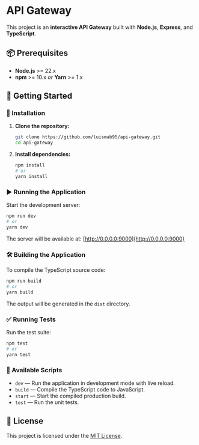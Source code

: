 # API Gateway

This project is an **interactive API Gateway** built with **Node.js**, **Express**, and **TypeScript**.

## 📦 Prerequisites

- **Node.js** >= 22.x  
- **npm** >= 10.x _or_ **Yarn** >= 1.x

## 🚀 Getting Started

### 🔧 Installation

1. **Clone the repository:**
   ```sh
   git clone https://github.com/luismab95/api-gateway.git
   cd api-gateway
   ```

2. **Install dependencies:**
   ```sh
   npm install
   # or
   yarn install
   ```

### ▶️ Running the Application

Start the development server:

```sh
npm run dev
# or
yarn dev
```

The server will be available at: [http://0.0.0.0:9000](http://0.0.0.0:9000)

### 🛠️ Building the Application

To compile the TypeScript source code:

```sh
npm run build
# or
yarn build
```

The output will be generated in the `dist` directory.

### ✅ Running Tests

Run the test suite:

```sh
npm test
# or
yarn test
```

### 📜 Available Scripts

- `dev` — Run the application in development mode with live reload.
- `build` — Compile the TypeScript code to JavaScript.
- `start` — Start the compiled production build.
- `test` — Run the unit tests.

## 📄 License

This project is licensed under the [MIT License](LICENSE).
